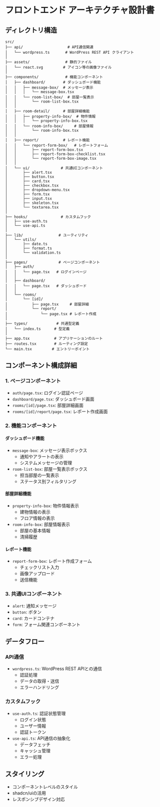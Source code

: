 # フロントエンド アーキテクチャ設計書

## ディレクトリ構造

```
src/
├── api/                    # API通信関連
│   └── wordpress.ts       # WordPress REST API クライアント
│
├── assets/                # 静的ファイル
│   └── react.svg         # アイコン等の画像ファイル
│
├── components/            # 機能コンポーネント
│   ├── dashboard/        # ダッシュボード機能
│   │   ├── message-box/  # メッセージ表示
│   │   │   └── message-box.tsx
│   │   └── room-list-box/  # 部屋一覧表示
│   │       └── room-list-box.tsx
│   │
│   ├── room-detail/      # 部屋詳細機能
│   │   ├── property-info-box/  # 物件情報
│   │   │   └── property-info-box.tsx
│   │   └── room-info-box/     # 部屋情報
│   │       └── room-info-box.tsx
│   │
│   ├── report/           # レポート機能
│   │   └── report-form-box/   # レポートフォーム
│   │       ├── report-form-box.tsx
│   │       ├── report-form-box-checklist.tsx
│   │       └── report-form-box-image.tsx
│   │
│   └── ui/              # 共通UIコンポーネント
│       ├── alert.tsx
│       ├── button.tsx
│       ├── card.tsx
│       ├── checkbox.tsx
│       ├── dropdown-menu.tsx
│       ├── form.tsx
│       ├── input.tsx
│       ├── skeleton.tsx
│       └── textarea.tsx
│
├── hooks/               # カスタムフック
│   ├── use-auth.ts
│   └── use-api.ts
│
├── lib/                # ユーティリティ
│   └── utils/
│       ├── date.ts
│       ├── format.ts
│       └── validation.ts
│
├── pages/              # ページコンポーネント
│   ├── auth/
│   │   └── page.tsx   # ログインページ
│   │
│   ├── dashboard/
│   │   └── page.tsx   # ダッシュボード
│   │
│   └── rooms/
│       └── [id]/
│           ├── page.tsx     # 部屋詳細
│           └── report/
│               └── page.tsx # レポート作成
│
├── types/             # 共通型定義
│   └── index.ts      # 型定義
│
├── app.tsx           # アプリケーションのルート
├── routes.tsx        # ルーティング設定
└── main.tsx         # エントリーポイント
```

## コンポーネント構成詳細

### 1. ページコンポーネント
- `auth/page.tsx`: ログイン認証ページ
- `dashboard/page.tsx`: ダッシュボード画面
- `rooms/[id]/page.tsx`: 部屋詳細画面
- `rooms/[id]/report/page.tsx`: レポート作成画面

### 2. 機能コンポーネント
#### ダッシュボード機能
- `message-box`: メッセージ表示ボックス
  - 通知やアラートの表示
  - システムメッセージの管理
- `room-list-box`: 部屋一覧表示ボックス
  - 担当部屋の一覧表示
  - ステータス別フィルタリング

#### 部屋詳細機能
- `property-info-box`: 物件情報表示
  - 建物情報の表示
  - フロア情報の表示
- `room-info-box`: 部屋情報表示
  - 部屋の基本情報
  - 清掃履歴

#### レポート機能
- `report-form-box`: レポート作成フォーム
  - チェックリスト入力
  - 画像アップロード
  - 送信機能

### 3. 共通UIコンポーネント
- `alert`: 通知メッセージ
- `button`: ボタン
- `card`: カードコンテナ
- `form`: フォーム関連コンポーネント

## データフロー

### API通信
- `wordpress.ts`: WordPress REST APIとの通信
  - 認証処理
  - データの取得・送信
  - エラーハンドリング

### カスタムフック
- `use-auth.ts`: 認証状態管理
  - ログイン状態
  - ユーザー情報
  - 認証トークン
- `use-api.ts`: API通信の抽象化
  - データフェッチ
  - キャッシュ管理
  - エラー処理

## スタイリング
- コンポーネントレベルのスタイル
- shadcn/uiの活用
- レスポンシブデザイン対応 